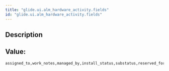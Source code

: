 ```yaml
---
title: "glide.ui.alm_hardware_activity.fields"
id: "glide.ui.alm_hardware_activity.fields"
---
```

## Description



## Value: 
```
assigned_to,work_notes,managed_by,install_status,substatus,reserved_for
```
